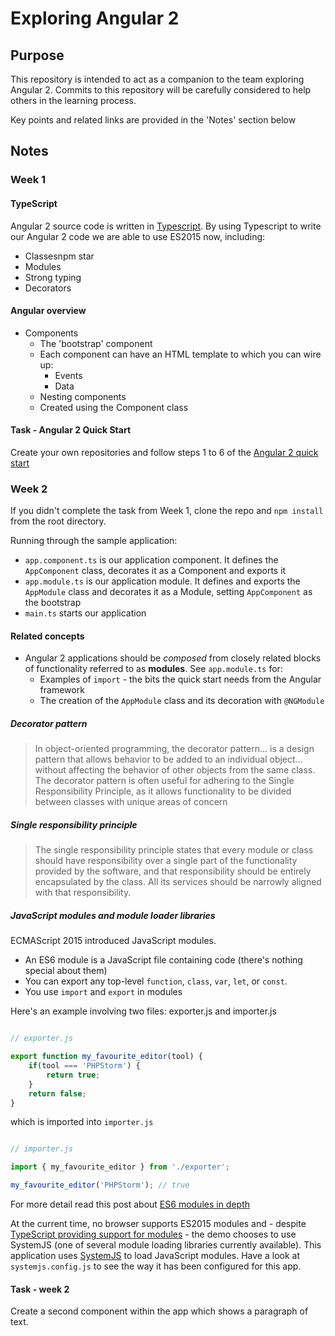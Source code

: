 # Exploring Angular 2

## Purpose

This repository is intended to act as a companion to the team exploring Angular 2. Commits to this repository will be carefully considered to help others in the learning process.

Key points and related links are provided in the 'Notes' section below

## Notes

### Week 1

#### TypeScript

Angular 2 source code is written in [Typescript](https://www.typescriptlang.org/). By using Typescript to write our Angular 2 code we are able to use ES2015 now, including: 

* Classesnpm star
* Modules
* Strong typing
* Decorators

#### Angular overview

* Components
    * The 'bootstrap' component
    * Each component can have an HTML template to which you can wire up:
        * Events
        * Data
    * Nesting components
    * Created using the Component class
    
#### Task - Angular 2 Quick Start

Create your own repositories and follow steps 1 to 6 of the [Angular 2 quick start](https://angular.io/docs/ts/latest/quickstart.html)

### Week 2 

If you didn't complete the task from Week 1, clone the repo and `npm install` from the root directory.

Running through the sample application:

* `app.component.ts` is our application component. It defines the `AppComponent` class, decorates it as a Component and exports it
* `app.module.ts` is our application module. It defines and exports the `AppModule` class and decorates it as a Module, setting `AppComponent` as the bootstrap
* `main.ts` starts our application

#### Related concepts

* Angular 2 applications should be _composed_ from closely related blocks of functionality referred to as **modules**. See `app.module.ts` for:
    * Examples of `import` - the bits the quick start needs from the Angular framework
    * The creation of the `AppModule` class and its decoration with `@NGModule`

##### Decorator pattern

> In object-oriented programming, the decorator pattern... is a design pattern that allows behavior to be added to an individual object... without affecting the behavior of other objects from the same class. The decorator pattern is often useful for adhering to the Single Responsibility Principle, as it allows functionality to be divided between classes with unique areas of concern

##### Single responsibility principle

> The single responsibility principle states that every module or class should have responsibility over a single part of the functionality provided by the software, and that responsibility should be entirely encapsulated by the class. All its services should be narrowly aligned with that responsibility. 

##### JavaScript modules and module loader libraries

ECMAScript 2015 introduced JavaScript modules.

* An ES6 module is a JavaScript file containing code (there's nothing special about them)
* You can export any top-level `function`, `class`, `var`, `let`, or `const`.
* You use `import` and `export` in modules

Here's an example involving two files: exporter.js and importer.js

```javascript

// exporter.js

export function my_favourite_editor(tool) {
    if(tool === 'PHPStorm') {
        return true;
    }
    return false;
}

```

which is imported into `importer.js`

```javascript

// importer.js

import { my_favourite_editor } from './exporter';

my_favourite_editor('PHPStorm'); // true

```

For more detail read this post about [ES6 modules in depth](https://hacks.mozilla.org/2015/08/es6-in-depth-modules/)

At the current time, no browser supports ES2015 modules and - despite [TypeScript providing support for modules](https://www.typescriptlang.org/docs/handbook/modules.html) - the demo chooses to use SystemJS (one of several module loading libraries currently available). This application uses [SystemJS](https://github.com/systemjs/systemjs) to load JavaScript modules. Have a look at `systemjs.config.js` to see the way it has been configured for this app.

#### Task - week 2 

Create a second component within the app which shows a paragraph of text.
